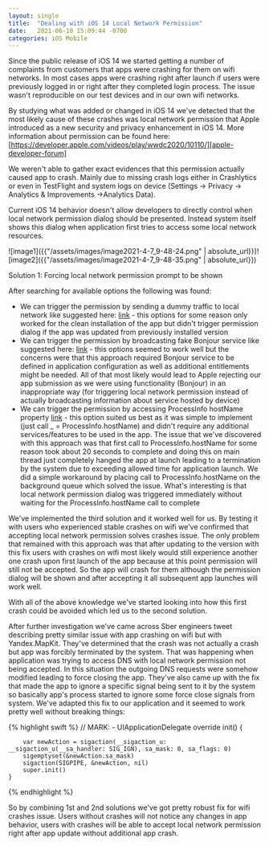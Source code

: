 ```yaml
---
layout: single
title:  "Dealing with iOS 14 Local Network Permission"
date:   2021-06-10 15:09:44 -0700
categories: iOS Mobile
---
```

Since the public release of iOS 14 we started getting a number of complaints from customers that apps were crashing for them on wifi networks. In most cases apps were crashing right after launch if users were previously logged in or right after they completed login process. The issue wasn't reproducible on our test devices and in our own wifi networks.

By studying what was added or changed in iOS 14 we've detected that the most likely cause of these crashes was local network permission that Apple introduced as a new security and privacy enhancement in iOS 14. More information about permission can be found here: [https://developer.apple.com/videos/play/wwdc2020/10110/][apple-developer-forum]

We weren't able to gather exact evidences that this permission actually caused app to crash. Mainly due to missing crash logs either in Crashlytics or even in TestFlight and system logs on device (Settings → Privacy → Analytics & Improvements →Analytics Data). 

Current iOS 14 behavior doesn't allow developers to directly control when local network permission dialog should be presented. Instead system itself shows this dialog when application first tries to access some local network resources.

![image1]({{"/assets/images/image2021-4-7_9-48-24.png" | absolute_url}})![image2]({{"/assets/images/image2021-4-7_9-48-35.png" | absolute_url}})

Solution 1: Forcing local network permission prompt to be shown

After searching for available options the following was found:

- We can trigger the permission by sending a dummy traffic to local network like suggested here: [link](https://developer.apple.com/forums/thread/663768 "https://developer.apple.com/forums/thread/663768") - this options for some reason only worked for the clean installation of the app but didn't trigger permission dialog if the app was updated from previously installed version
- We can trigger the permission by broadcasting fake Bonjour service like suggested here: [link](https://stackoverflow.com/questions/63940427/ios-14-how-to-trigger-local-network-dialog-and-check-user-answer "https://stackoverflow.com/questions/63940427/ios-14-how-to-trigger-local-network-dialog-and-check-user-answer") - this options seemed to work well but the concerns were that this approach required Bonjour service to be defined in application configuration as well as additional entitlements might be needed. All of that most likely would lead to Apple rejecting our app submission as we were using functionality (Bonjour) in an inappropriate way (for triggering local network permission instead of actually broadcasting information about service hosted by device)
- We can trigger the permission by accessing ProcessInfo hostName property [link](https://developer.apple.com/documentation/foundation/processinfo "https://developer.apple.com/documentation/foundation/processinfo") - this option suited us best as it was simple to implement (just call _ = ProcessInfo.hostName) and didn't require any additional services/features to be used in the app. The issue that we've discovered with this approach was that first call to ProcessInfo.hostName for some reason took about 20 seconds to complete and doing this on main thread just completely hanged the app at launch leading to a termination by the system due to exceeding allowed time for application launch. We did a simple workaround by placing call to ProcessInfo.hostName on the background queue which solved the issue. What's interesting is that local network permission dialog was triggered immediately without waiting for the ProcessInfo.hostName call to complete

We've implemented the third solution and it worked well for us. By testing it with users who experienced stable crashes on wifi we've confirmed that accepting local network permission solves crashes issue. The only problem that remained with this approach was that after updating to the version with this fix users with crashes on wifi most likely would still experience another one crash upon first launch of the app because at this point permission will still not be accepted. So the app will crash for them although the permission dialog will be shown and after accepting it all subsequent app launches will work well.

With all of the above knowledge we've started looking into how this first crash could be avoided which led us to the second solution.

After further investigation we've came across Sber engineers tweet describing pretty similar issue with app crashing on wifi but with Yandex.MapKit. They've determined that the crash was not actually a crash but app was forcibly terminated by the system. That was happening when application was trying to access DNS with local network permission not being accepted. In this situation the outgoing DNS requests were somehow modified leading to force closing the app. They've also came up with the fix that made the app to ignore a specific signal being sent to it by the system so basically app's process started to ignore some force close signals from system. We've adapted this fix to our application and it seemed to work pretty well without breaking things:

{% highlight swift %}
// MARK: - UIApplicationDelegate
    override init() {
 
        var newAction = sigaction(__sigaction_u: __sigaction_u(__sa_handler: SIG_IGN), sa_mask: 0, sa_flags: 0)
        sigemptyset(&newAction.sa_mask)
        sigaction(SIGPIPE, &newAction, nil)
        super.init()
    }
{% endhighlight %}

So by combining 1st and 2nd solutions we've got pretty robust fix for wifi crashes issue. Users without crashes will not notice any changes in app behavior, users with crashes will be able to accept local network permission right after app update without additional app crash.


[apple-developer-forum]: [https://developer.apple.com/videos/play/wwdc2020/10110/]